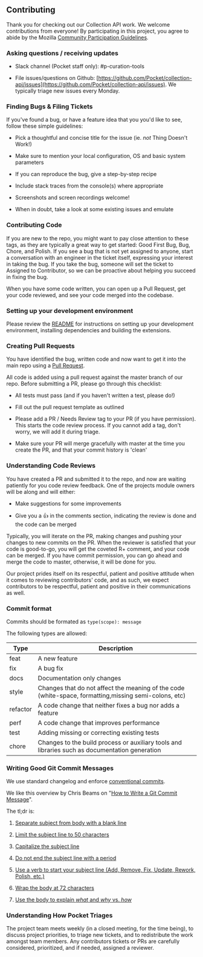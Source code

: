 ## Contributing

Thank you for checking out our Collection API work. We welcome contributions from everyone! By participating in this project, you agree to abide by the Mozilla [Community Participation Guidelines](https://www.mozilla.org/about/governance/policies/participation/).

### Asking questions / receiving updates

- Slack channel (Pocket staff only): #p-curation-tools

- File issues/questions on Github: [https://github.com/Pocket/collection-api/issues](https://github.com/Pocket/collection-api/issues). We typically triage new issues every Monday.

### Finding Bugs & Filing Tickets

If you've found a bug, or have a feature idea that you you'd like to see, follow these simple guidelines:

- Pick a thoughtful and concise title for the issue (ie. _not_ Thing Doesn't Work!)

- Make sure to mention your local configuration, OS and basic system parameters

- If you can reproduce the bug, give a step-by-step recipe

- Include stack traces from the console(s) where appropriate

- Screenshots and screen recordings welcome!

- When in doubt, take a look at some existing issues and emulate

### Contributing Code

If you are new to the repo, you might want to pay close attention to these tags, as they are typically a great way to get started: Good First Bug, Bug, Chore, and Polish. If you see a bug that is not yet assigned to anyone, start a conversation with an engineer in the ticket itself, expressing your interest in taking the bug. If you take the bug, someone will set the ticket to Assigned to Contributor, so we can be proactive about helping you succeed in fixing the bug.

When you have some code written, you can open up a Pull Request, get your code reviewed, and see your code merged into the codebase.

### Setting up your development environment

Please review the [README](https://github.com/Pocket/collection-api/blob/main/README.md) for instructions on setting up your development environment, installing dependencies and building the extensions.

### Creating Pull Requests

You have identified the bug, written code and now want to get it into the main repo using a [Pull Request](https://help.github.com/articles/about-pull-requests/).

All code is added using a pull request against the master branch of our repo. Before submitting a PR, please go through this checklist:

- All tests must pass (and if you haven't written a test, please do!)

- Fill out the pull request template as outlined

- Please add a PR / Needs Review tag to your PR (if you have permission). This starts the code review process. If you cannot add a tag, don't worry, we will add it during triage.

- Make sure your PR will merge gracefully with master at the time you create the PR, and that your commit history is 'clean'

### Understanding Code Reviews

You have created a PR and submitted it to the repo, and now are waiting patiently for you code review feedback. One of the projects module owners will be along and will either:

- Make suggestions for some improvements

- Give you a 👍 in the comments section, indicating the review is done and the code can be merged

Typically, you will iterate on the PR, making changes and pushing your changes to new commits on the PR. When the reviewer is satisfied that your code is good-to-go, you will get the coveted R+ comment, and your code can be merged. If you have commit permission, you can go ahead and merge the code to master, otherwise, it will be done for you.

Our project prides itself on its respectful, patient and positive attitude when it comes to reviewing contributors' code, and as such, we expect contributors to be respectful, patient and positive in their communications as well.

### Commit format

Commits should be formated as `type(scope): message`

The following types are allowed:

| Type     | Description                                                                                           |
| -------- | ----------------------------------------------------------------------------------------------------- |
| feat     | A new feature                                                                                         |
| fix      | A bug fix                                                                                             |
| docs     | Documentation only changes                                                                            |
| style    | Changes that do not affect the meaning of the code (white-space, formatting,missing semi-colons, etc) |
| refactor | A code change that neither fixes a bug nor adds a feature                                             |
| perf     | A code change that improves performance                                                               |
| test     | Adding missing or correcting existing tests                                                           |
| chore    | Changes to the build process or auxiliary tools and libraries such as documentation generation        |

### Writing Good Git Commit Messages

We use standard changelog and enforce [conventional commits](https://www.conventionalcommits.org/).

We like this overview by Chris Beams on "[How to Write a Git Commit Message](https://chris.beams.io/posts/git-commit/)".

The tl;dr is:

1. [Separate subject from body with a blank line](https://chris.beams.io/posts/git-commit/#separate)

2. [Limit the subject line to 50 characters](https://chris.beams.io/posts/git-commit/#limit-50)

3. [Capitalize the subject line](https://chris.beams.io/posts/git-commit/#capitalize)

4. [Do not end the subject line with a period](https://chris.beams.io/posts/git-commit/#end)

5. [Use a verb to start your subject line (Add, Remove, Fix, Update, Rework, Polish, etc.)](https://chris.beams.io/posts/git-commit/#imperative)

6. [Wrap the body at 72 characters](https://chris.beams.io/posts/git-commit/#wrap-72)

7. [Use the body to explain _what_ and _why_ vs. _how_](https://chris.beams.io/posts/git-commit/#why-not-how)

### Understanding How Pocket Triages

The project team meets weekly (in a closed meeting, for the time being), to discuss project priorities, to triage new tickets, and to redistribute the work amongst team members. Any contributors tickets or PRs are carefully considered, prioritized, and if needed, assigned a reviewer.
